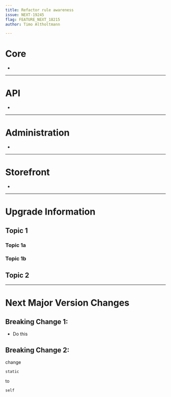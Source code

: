 ```yaml
---
title: Refactor rule awareness
issue: NEXT-19245
flag: FEATURE_NEXT_18215
author: Timo Altholtmann

---
```

# Core
*
___
# API
*
___
# Administration
*
___
# Storefront
*
___
# Upgrade Information
## Topic 1
### Topic 1a
### Topic 1b
## Topic 2
___
# Next Major Version Changes
## Breaking Change 1:
* Do this
## Breaking Change 2:
change
```
static
```
to
```
self
```
